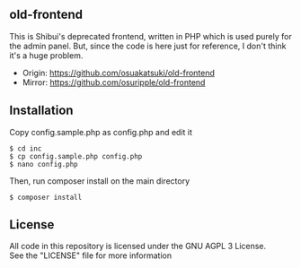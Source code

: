 ## old-frontend

This is Shibui's deprecated frontend, written in PHP which is used purely for  the admin panel.
But, since the code is here just for reference, I don't think it's a huge problem.

- Origin: https://github.com/osuakatsuki/old-frontend
- Mirror: https://github.com/osuripple/old-frontend

## Installation
Copy config.sample.php as config.php and edit it
```
$ cd inc
$ cp config.sample.php config.php
$ nano config.php
```
Then, run composer install on the main directory
```
$ composer install
```

## License
All code in this repository is licensed under the GNU AGPL 3 License.  
See the "LICENSE" file for more information

